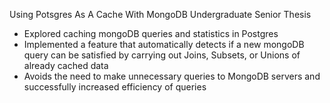 Using Potsgres As A Cache With MongoDB
Undergraduate Senior Thesis
* Explored caching mongoDB queries and statistics in Postgres
* Implemented a feature that automatically detects if a new mongoDB query can be satisfied by carrying out Joins, Subsets, or Unions of already cached data
* Avoids the need to make unnecessary queries to MongoDB servers and successfully increased efficiency of queries

